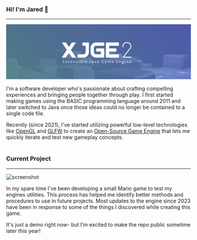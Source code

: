 ### Hi! I'm Jared 👋
---
![screenshot](banner.JPG "Banner")

I'm a software developer who's passionate about crafting compelling experiences and bringing people together through play. I first started making games using the BASIC programming language around 2011 and later switched to Java once those ideas could no longer be contained to a single code file.

Recently (since 2021), I've started utilizing powerful low-level technologies like [OpenGL](https://www.opengl.org/) and [GLFW](https://www.glfw.org/) to create an [Open-Source Game Engine](https://xjge.org/) that lets me quickly iterate and test new gameplay concepts.
<br><br>

### Current Project
---
![screenshot](demo2.gif "Mario Project")

In my spare time I've been developing a small Mario game to test my engines utilities. This process has helped me identify better methods and procedures to use in future projects. Most updates to the engine since 2023 have been in response to some of the things I discovered while creating this game.

It's just a demo right now- but I'm excited to make the repo public sometime later this year!
